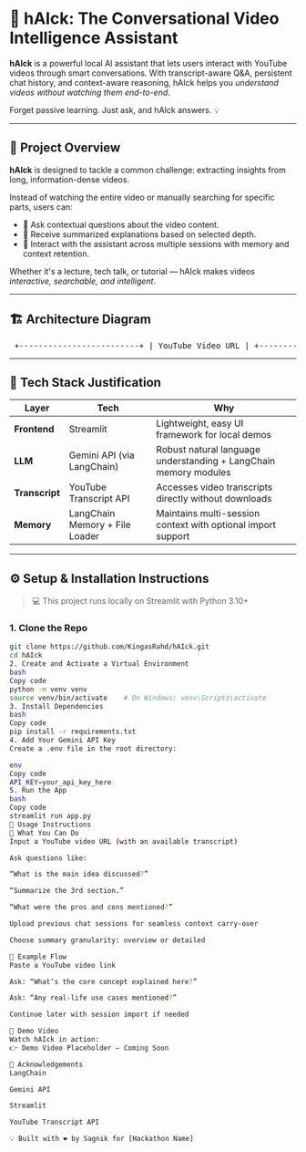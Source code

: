 # 🤖 hAIck: The Conversational Video Intelligence Assistant

**hAIck** is a powerful local AI assistant that lets users interact with YouTube videos through smart conversations. With transcript-aware Q&A, persistent chat history, and context-aware reasoning, hAIck helps you *understand videos without watching them end-to-end*.

Forget passive learning. Just ask, and hAIck answers. 💡

---

## 🧠 Project Overview

**hAIck** is designed to tackle a common challenge: extracting insights from long, information-dense videos.

Instead of watching the entire video or manually searching for specific parts, users can:

- 💬 Ask contextual questions about the video content.
- 📜 Receive summarized explanations based on selected depth.
- 🧠 Interact with the assistant across multiple sessions with memory and context retention.

Whether it's a lecture, tech talk, or tutorial — hAIck makes videos *interactive, searchable, and intelligent*.

---

## 🏗️ Architecture Diagram

<pre> +-------------------------+ | YouTube Video URL | +-----------+------------+ | v +-------------------------+ | YouTube Transcript API | +-----------+------------+ | v +----------------------------+ | Transcript Chunker | | - Sentence-wise (QnA) | | - Segment-wise (Summary) | +-----------+----------------+ | v +-----------------------------+ | Gemini LLM via LangChain | | - QnA Engine | | - Summary Generator | | - Memory + Context Handler | +-----------+-----------------+ | v +-----------------------------+ | Streamlit Frontend | +-----------------------------+ </pre>

---

## 🧰 Tech Stack Justification

| Layer | Tech | Why |
|------|------|-----|
| **Frontend** | Streamlit | Lightweight, easy UI framework for local demos |
| **LLM** | Gemini API (via LangChain) | Robust natural language understanding + LangChain memory modules |
| **Transcript** | YouTube Transcript API | Accesses video transcripts directly without downloads |
| **Memory** | LangChain Memory + File Loader | Maintains multi-session context with optional import support |

---

## ⚙️ Setup & Installation Instructions

> 💻 This project runs locally on Streamlit with Python 3.10+

### 1. Clone the Repo
```bash
git clone https://github.com/KingasRahd/hAIck.git
cd hAIck
2. Create and Activate a Virtual Environment
bash
Copy code
python -m venv venv
source venv/bin/activate    # On Windows: venv\Scripts\activate
3. Install Dependencies
bash
Copy code
pip install -r requirements.txt
4. Add Your Gemini API Key
Create a .env file in the root directory:

env
Copy code
API_KEY=your_api_key_here
5. Run the App
bash
Copy code
streamlit run app.py
🚀 Usage Instructions
🎯 What You Can Do
Input a YouTube video URL (with an available transcript)

Ask questions like:

“What is the main idea discussed?”

“Summarize the 3rd section.”

“What were the pros and cons mentioned?”

Upload previous chat sessions for seamless context carry-over

Choose summary granularity: overview or detailed

📸 Example Flow
Paste a YouTube video link

Ask: “What’s the core concept explained here?”

Ask: “Any real-life use cases mentioned?”

Continue later with session import if needed

🎥 Demo Video
Watch hAIck in action:
👉 Demo Video Placeholder – Coming Soon

🙌 Acknowledgements
LangChain

Gemini API

Streamlit

YouTube Transcript API

💡 Built with ❤️ by Sagnik for [Hackathon Name]